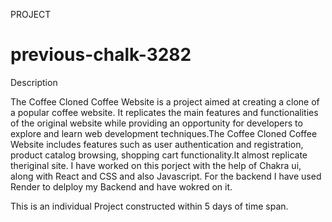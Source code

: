PROJECT 
# previous-chalk-3282


Description

The Coffee Cloned Coffee Website is a project aimed at creating a clone of a popular coffee website. It replicates the main features and functionalities of the original website while providing an opportunity for developers to explore and learn web development techniques.The Coffee Cloned Coffee Website includes features such as user authentication and registration, product catalog browsing, shopping cart functionality.It almost replicate theriginal site.
I have worked on this porject with the help of Chakra ui, along with React and CSS and also Javascript. For the backend I have used Render to delploy my Backend and have wokred on it. 

This is an individual Project constructed within 5 days of time span.

